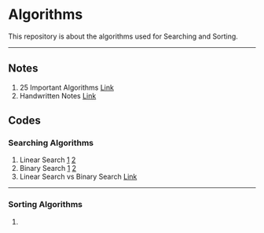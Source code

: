 # Algorithms
This repository is about the algorithms used for Searching and Sorting.
<hr>

## Notes
1. 25 Important Algorithms [Link](https://github.com/harshchouhan3122/Algorithms/blob/main/25ImpAlgorithms.jpg)
2. Handwritten Notes [Link](https://github.com/harshchouhan3122/Algorithms/blob/main/Search%26Sort_Algorithm.pdf)

## Codes
### Searching Algorithms
  1. Linear Search [1](https://github.com/harshchouhan3122/Algorithms/blob/main/Searching/LinearSearch1.py) [2](https://github.com/harshchouhan3122/Algorithms/blob/main/Searching/LinearSearch2.py)
  2. Binary Search [1](https://github.com/harshchouhan3122/Algorithms/blob/main/Searching/BinarySearch1.py) [2](https://github.com/harshchouhan3122/Algorithms/blob/main/Searching/BinarySearch2.py)
  3. Linear Search vs Binary Search [Link](https://github.com/harshchouhan3122/Algorithms/blob/main/Searching/LinearVsBinary.py)
     
<hr>

### Sorting Algorithms 
  1. 
